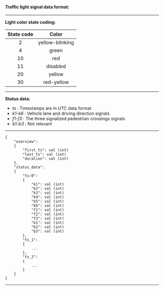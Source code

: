 #### Traffic light signal data format:

---
**Light color state coding:**

| State code | Color |
|:----------:|:-----:|
| 2  | yellow-blinking |
| 4  | green |
| 10 | red |
| 11 | disabled |
| 20 | yellow |
| 30 | red-yellow |

---
**Status data:**
 - _ts_ : Timestamps are in UTC data format
 - _k1-k6_ : Vehicle lane and driving direction signals
 - _f1-f3_ : The three signalized pedestrian crossings signals
 - _b1-b3_ : Not relevant

---
```
{
    "overview": 
    {
        "first_ts": val (int)
        "last_ts": val (int)
        "duration": val (int)
    },
    "status_data": 
    {
        "ts:0": 
        {
            "k1": val (int)
            "k2": val (int)
            "k3": val (int)
            "k4": val (int)
            "k5": val (int)
            "k6": val (int)
            "f1": val (int)
            "f2": val (int)
            "f3": val (int)
            "b1": val (int)
            "b2": val (int)
            "b3": val (int)
        },
        "ts_1":
        {
            ...
        },
        "ts_2":
        {
            ...
        }
    }
}
```
---